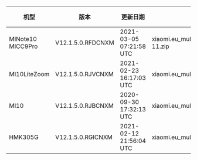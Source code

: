 | 机型 | 版本 | 更新日期 | 文件名 | 大小 | 下载链接 |
| ---- | ---- | ---- | ---- | ---- | ---- |
| MINote10 MICC9Pro | V12.1.5.0.RFDCNXM | 2021-03-05 07:21:58 UTC | xiaomi.eu_multi_MINote10_MICC9Pro_V12.1.5.0.RFDCNXM_v12-11.zip | 3.3 GB | [SourceForge](https://sourceforge.net/projects/xiaomi-eu-multilang-miui-roms/files/xiaomi.eu/MIUI-STABLE-RELEASES/MIUIv12/xiaomi.eu_multi_MINote10_MICC9Pro_V12.1.5.0.RFDCNXM_v12-11.zip/download) |
| MI10LiteZoom | V12.1.5.0.RJVCNXM | 2021-02-23 16:17:03 UTC | xiaomi.eu_multi_MI10LiteZoom_V12.1.5.0.RJVCNXM_v12-11.zip | 3.3 GB | [SourceForge](https://sourceforge.net/projects/xiaomi-eu-multilang-miui-roms/files/xiaomi.eu/MIUI-STABLE-RELEASES/MIUIv12/xiaomi.eu_multi_MI10LiteZoom_V12.1.5.0.RJVCNXM_v12-11.zip/download) |
| MI10 | V12.1.5.0.RJBCNXM | 2020-09-30 17:32:13 UTC | xiaomi.eu_multi_MI10_V12.1.5.0.RJBCNXM_v12-11.zip | 3.1 GB | [SourceForge](https://sourceforge.net/projects/xiaomi-eu-multilang-miui-roms/files/xiaomi.eu/MIUI-STABLE-RELEASES/MIUIv12/xiaomi.eu_multi_MI10_V12.1.5.0.RJBCNXM_v12-11.zip/download) |
| HMK305G | V12.1.5.0.RGICNXM | 2021-02-12 21:56:04 UTC | xiaomi.eu_multi_HMK305G_V12.1.5.0.RGICNXM_v12-11.zip | 3.2 GB | [SourceForge](https://sourceforge.net/projects/xiaomi-eu-multilang-miui-roms/files/xiaomi.eu/MIUI-STABLE-RELEASES/MIUIv12/xiaomi.eu_multi_HMK305G_V12.1.5.0.RGICNXM_v12-11.zip/download) |
